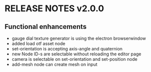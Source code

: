 # RELEASE NOTES v2.0.0

## Functional enhancements

- gauge dial texture generator is using the electron browserwindow
- added load otf asset node
- set-orientation is accepting axis-angle and quaternion
- new Node ID-s are selectable without reloading the editor page
- camera is selectable on set-orientation and set-position node
- add-mesh node can create mesh on input
